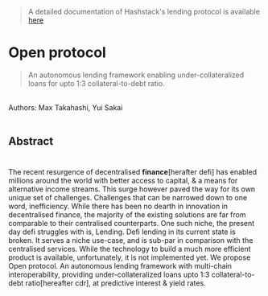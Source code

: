 
> A detailed documentation of Hashstack's lending protocol is available [here](https:hashstack.finance)

# Open protocol
> An autonomous lending framework enabling under-collateralized loans for upto 1:3 collateral-to-debt ratio.

<br />
Authors: Max Takahashi, Yui Sakai
<br />
<br />

## Abstract
#
The recent resurgence of decentralised **finance**[herafter defi] has enabled millions around the world with better access to capital, & a means for alternative income streams. This surge however paved the way for its own unique set of challenges. Challenges that can be narrowed down to one word, inefficiency. While there has been no dearth in innovation in decentralised finance, the majority of the existing solutions are far from comparable to their centralised counterparts. One such niche, the present day defi struggles with is, Lending. Defi lending in its current state is broken. It serves a niche use-case, and is sub-par in comparison with the centralised services. While the technology to build a much more efficient product is available, unfortunately, it is not implemented yet. We propose Open protocol. An autonomous lending framework with multi-chain interoperability, providing under-collateralized loans upto 1:3 collateral-to-debt ratio[hereafter cdr], at predictive interest & yield rates.

